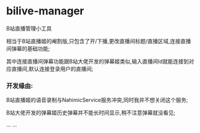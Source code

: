 # bilive-manager

B站直播管理小工具

相当于B站直播姬的阉割版,只包含了开/下播,更改直播间标题/直播区域,连接直播间弹幕的基础功能;

其中连接直播间弹幕功能跟B站大佬开发的弹幕姬类似,输入直播间Id就能连接到对应直播间,默认连接登录用户的直播间;

### 开发缘由:

B站直播姬的语音录制与NahimicService服务冲突,同时我并不想关闭这个服务;

B站大佬开发的弹幕姬历史弹幕并不能长时间显示,稍不注意弹幕就没看见;

... ... 
